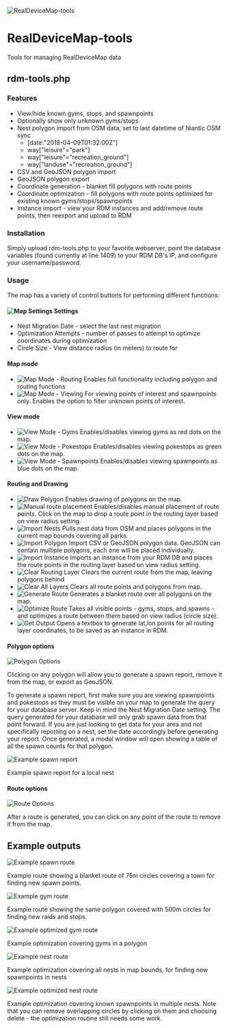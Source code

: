 ![RealDeviceMap-tools](assets/map-header.png?raw=true)
# RealDeviceMap-tools
Tools for managing RealDeviceMap data

## rdm-tools.php
### Features
* View/hide known gyms, stops, and spawnpoints
* Optionally show only unknown gyms/stops
* Nest polygon import from OSM data, set to last datetime of Niantic OSM sync
  * [date:"2018-04-09T01:32:00Z"]
  * way["leisure"="park"]
  * way["leisure"="recreation_ground"]
  * way["landuse"="recreation_ground"]
* CSV and GeoJSON polygon import
* GeoJSON polygon export
* Coordinate generation - blanket fill polygons with route points
* Coordinate optimization - fill polygons with route points optimized for existing known gyms/stops/spawnpoints
* Instance import - view your RDM instances and add/remove route points, then reexport and upload to RDM

### Installation
Simply upload rdm-tools.php to your favorite webserver, point the database variables (found currently at line 1409) to your RDM DB's IP, and configure your username/password.

### Usage
The map has a variety of control buttons for performing different functions: 

#### ![Map Settings](assets/map-settings.png?raw=true) Settings
* Nest Migration Date - select the last nest migration
* Optimization Attempts - number of passes to attempt to optimize coordinates during optimization
* Circle Size - View distance radius (in meters) to route for

#### Map mode
* ![Map Mode - Routing](assets/map-routing.png?raw=true) Enables full functionality including polygon and routing functions
* ![Map Mode - Viewing](assets/map-viewing.png?raw=true) For viewing points of interest and spawnpoints only. Enables the option to filter unknown points of interest.

#### View mode
* ![View Mode - Gyms](assets/map-view-gyms.png?raw=true) Enables/disables viewing gyms as red dots on the map.
* ![View Mode - Pokestops](assets/map-view-stops.png?raw=true) Enables/disables viewing pokestops as green dots on the map.
* ![View Mode - Spawnpoints](assets/map-view-spawns.png?raw=true) Enables/disables viewing spawnpoints as blue dots on the map.

#### Routing and Drawing
* ![Draw Polygon](assets/map-draw-polygon.png?raw=true) Enables drawing of polygons on the map.
* ![Manual route placement](assets/map-place-circle.png?raw=true) Enables/disables manual placement of route points. Click on the map to drop a route point in the routing layer based on view radius setting.
* ![Import Nests](assets/map-import-nests.png?raw=true) Pulls nest data from OSM and places polygons in the current map bounds covering all parks.
* ![Import Polygon](assets/map-import-polygon.png?raw=true) Import CSV or GeoJSON polygon data. GeoJSON can contain multiple polygons, each one will be placed individually.
* ![Import Instance](assets/map-import-instance.png?raw=true) Imports an instance from your RDM DB and places the route points in the routing layer based on view radius setting.
* ![Clear Routing Layer](assets/map-clear-routing-layer.png?raw=true) Clears the current route from the map, leaving polygons behind
* ![Clear All Layers](assets/map-clear-all-layers.png?raw=true) Clears all route points and polygons from map.
* ![Generate Route](assets/map-generate-route.png?raw=true) Generates a blanket route over all polygons on the map.
* ![Optimize Route](assets/map-optimize-route.png?raw=true) Takes all visible points - gyms, stops, and spawns - and optimizes a route between them based on view radius (circle size).
* ![Get Output](assets/map-get-output.png?raw=true) Opens a textbox to generate lat,lon points for all routing layer coordinates, to be saved as an instance in RDM.

#### Polygon options
![Polygon Options](assets/polygon-options.png?raw=true)

Clicking on any polygon will allow you to generate a spawn report, remove it from the map, or export as GeoJSON.

To generate a spawn report, first make sure you are viewing spawnpoints and pokestops as they must be visible on your map to generate the query for your database server. Keep in mind the Nest Migration Date setting. The query generated for your database will only grab spawn data from that point forward. If you are just looking to get data for your area and not specifically reporting on a nest, set the date accordingly before generating your report. Once generated, a modal window will open showing a table of all the spawn counts for that polygon.

![Example spawn report](assets/example-spawn-report.png?raw=true)

Example spawn report for a local nest


#### Route options
![Route Options](assets/route-point-options.png?raw=true)

After a route is generated, you can click on any point of the route to remove it from the map.

## Example outputs
![Example spawn route](assets/example-blanket-route-spawn.png?raw=true)

Example route showing a blanket route of 75m circles covering a town for finding new spawn points.

![Example gym route](assets/example-blanket-route-gym.png?raw=true)

Example route showing the same polygon covered with 500m circles for finding new raids and stops.

![Example optimized gym route](assets/example-optimized-route-gyms.png?raw=true)

Example optimization covering gyms in a polygon

![Example nest route](assets/example-blanket-route-nest.png?raw=true)

Example optimization covering all nests in map bounds, for finding new spawnpoints in nests

![Example optimized nest route](assets/example-optimized-route-nests.png?raw=true)

Example optimization covering known spawnpoints in multiple nests. Note that you can remove overlapping circles by clicking on them and choosing delete - the optimization routine still needs some work.
